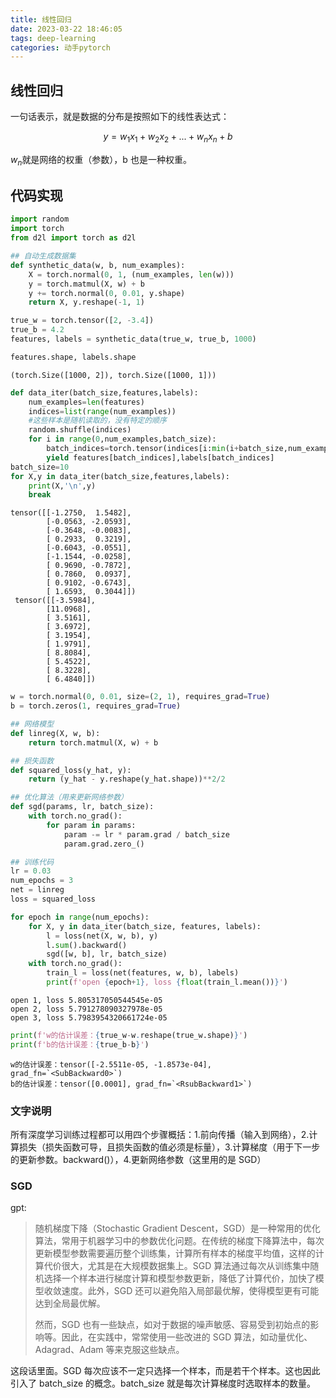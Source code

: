 ```yaml
---
title: 线性回归
date: 2023-03-22 18:46:05
tags: deep-learning
categories: 动手pytorch
---
```


## 线性回归

一句话表示，就是数据的分布是按照如下的线性表达式：

$$
y=w_1x_1+w_2x_2+...+w_nx_n+b
$$

$w_n$就是网络的权重（参数），b 也是一种权重。

## 代码实现

```python
import random
import torch
from d2l import torch as d2l
```

```python
## 自动生成数据集
def synthetic_data(w, b, num_examples):
    X = torch.normal(0, 1, (num_examples, len(w)))
    y = torch.matmul(X, w) + b
    y += torch.normal(0, 0.01, y.shape)
    return X, y.reshape(-1, 1)

true_w = torch.tensor([2, -3.4])
true_b = 4.2
features, labels = synthetic_data(true_w, true_b, 1000)
```

```python
features.shape, labels.shape
```

    (torch.Size([1000, 2]), torch.Size([1000, 1]))

```python
def data_iter(batch_size,features,labels):
    num_examples=len(features)
    indices=list(range(num_examples))
    #这些样本是随机读取的，没有特定的顺序
    random.shuffle(indices)
    for i in range(0,num_examples,batch_size):
        batch_indices=torch.tensor(indices[i:min(i+batch_size,num_examples)])
        yield features[batch_indices],labels[batch_indices]
batch_size=10
for X,y in data_iter(batch_size,features,labels):
    print(X,'\n',y)
    break
```

    tensor([[-1.2750,  1.5482],
            [-0.0563, -2.0593],
            [-0.3648, -0.0083],
            [ 0.2933,  0.3219],
            [-0.6043, -0.0551],
            [-1.1544, -0.0258],
            [ 0.9690, -0.7872],
            [ 0.7860,  0.0937],
            [ 0.9102, -0.6743],
            [ 1.6593,  0.3044]])
     tensor([[-3.5984],
            [11.0968],
            [ 3.5161],
            [ 3.6972],
            [ 3.1954],
            [ 1.9791],
            [ 8.8084],
            [ 5.4522],
            [ 8.3228],
            [ 6.4840]])

```python
w = torch.normal(0, 0.01, size=(2, 1), requires_grad=True)
b = torch.zeros(1, requires_grad=True)
```

```python
## 网络模型
def linreg(X, w, b):
    return torch.matmul(X, w) + b
```

```python
## 损失函数
def squared_loss(y_hat, y):
    return (y_hat - y.reshape(y_hat.shape))**2/2
```

```python
## 优化算法（用来更新网络参数）
def sgd(params, lr, batch_size):
    with torch.no_grad():
        for param in params:
            param -= lr * param.grad / batch_size
            param.grad.zero_()
```

```python
## 训练代码
lr = 0.03
num_epochs = 3
net = linreg
loss = squared_loss

for epoch in range(num_epochs):
    for X, y in data_iter(batch_size, features, labels):
        l = loss(net(X, w, b), y)
        l.sum().backward()
        sgd([w, b], lr, batch_size)
    with torch.no_grad():
        train_l = loss(net(features, w, b), labels)
        print(f'open {epoch+1}, loss {float(train_l.mean())}')
```

    open 1, loss 5.805317050544545e-05
    open 2, loss 5.791278090327978e-05
    open 3, loss 5.7983954320661724e-05

```python
print(f'w的估计误差：{true_w-w.reshape(true_w.shape)}')
print(f'b的估计误差：{true_b-b}')
```

    w的估计误差：tensor([-2.5511e-05, -1.8573e-04], grad_fn=`<SubBackward0>`)
    b的估计误差：tensor([0.0001], grad_fn=`<RsubBackward1>`)

### 文字说明

所有深度学习训练过程都可以用四个步骤概括：1.前向传播（输入到网络），2.计算损失（损失函数可导，且损失函数的值必须是标量），3.计算梯度（用于下一步的更新参数。backward()），4.更新网络参数（这里用的是 SGD）

### SGD

gpt:

> 随机梯度下降（Stochastic Gradient Descent，SGD）是一种常用的优化算法，常用于机器学习中的参数优化问题。在传统的梯度下降算法中，每次更新模型参数需要遍历整个训练集，计算所有样本的梯度平均值，这样的计算代价很大，尤其是在大规模数据集上。SGD 算法通过每次从训练集中随机选择一个样本进行梯度计算和模型参数更新，降低了计算代价，加快了模型收敛速度。此外，SGD 还可以避免陷入局部最优解，使得模型更有可能达到全局最优解。
>
> 然而，SGD 也有一些缺点，如对于数据的噪声敏感、容易受到初始点的影响等。因此，在实践中，常常使用一些改进的 SGD 算法，如动量优化、Adagrad、Adam 等来克服这些缺点。

这段话里面。SGD 每次应该不一定只选择一个样本，而是若干个样本。这也因此引入了 batch_size 的概念。batch_size 就是每次计算梯度时选取样本的数量。
